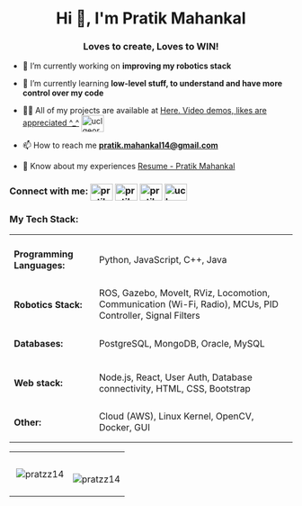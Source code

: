 <h1 align="center">Hi 👋, I'm Pratik Mahankal</h1>
<h3 align="center">Loves to create, Loves to WIN!</h3>

- 🔭 I’m currently working on **improving my robotics stack**

- 🌱 I’m currently learning **low-level stuff, to understand and have more control over my code**

- 👨‍💻 All of my projects are available at [Here. Video demos, likes are appreciated ^_^](https://www.youtube.com/channel/UClGeOrZDnAMcgiJbdG135Sw) <img align="center" src="https://raw.githubusercontent.com/rahuldkjain/github-profile-readme-generator/master/src/images/icons/Social/youtube.svg" alt="uclgeorzdnamcgijbdg135sw" height="30" width="40" />

- 📫 How to reach me **pratik.mahankal14@gmail.com**

- 📄 Know about my experiences [Resume - Pratik Mahankal](https://drive.google.com/file/d/18dPksqcU-0Ur_awr4X2gIjLSqhI4Cxpg/view?usp=sharing)

<h3 align="left">Connect with me:
<a href="https://twitter.com/pratik_mahankal" target="blank"><img align="center" src="https://raw.githubusercontent.com/rahuldkjain/github-profile-readme-generator/master/src/images/icons/Social/twitter.svg" alt="pratik_mahankal" height="30" width="40" /></a>
<a href="https://linkedin.com/in/pratikmahankal" target="blank"><img align="center" src="https://raw.githubusercontent.com/rahuldkjain/github-profile-readme-generator/master/src/images/icons/Social/linked-in-alt.svg" alt="pratikmahankal" height="30" width="40" /></a>
<a href="https://instagram.com/pratik_oo_" target="blank"><img align="center" src="https://raw.githubusercontent.com/rahuldkjain/github-profile-readme-generator/master/src/images/icons/Social/instagram.svg" alt="pratik_oo_" height="30" width="40" /></a>
<a href="https://www.youtube.com/channel/UClGeOrZDnAMcgiJbdG135Sw" target="blank"><img align="center" src="https://raw.githubusercontent.com/rahuldkjain/github-profile-readme-generator/master/src/images/icons/Social/youtube.svg" alt="uclgeorzdnamcgijbdg135sw" height="30" width="40" /></a>
</p> </h3>

<h3 align="left">My Tech Stack:</h3>

| |  |
| ------------- | ------------- |
|<h4>Programming Languages: </h4>|  Python, JavaScript, C++, Java  |
|<h4>Robotics Stack: </h4>|  ROS, Gazebo, MoveIt, RViz, Locomotion, Communication (Wi-Fi, Radio), MCUs, PID Controller, Signal Filters  |
|<h4>Databases: </h4> |  PostgreSQL, MongoDB, Oracle, MySQL |
|<h4>Web stack: </h4>|  Node.js, React, User Auth, Database connectivity, HTML, CSS, Bootstrap   |
|<h4>Other: </h4>|  Cloud (AWS), Linux Kernel, OpenCV, Docker, GUI  |

| |  |
| ------------- | ------------- |
| <p>&nbsp;<img align="center" src="https://github-readme-stats.vercel.app/api?username=pratzz14&show_icons=true&locale=en" alt="pratzz14" /></p> | <br><p><img align="center" src="https://github-readme-streak-stats.herokuapp.com/?user=pratzz14&" alt="pratzz14" /></p>  |
